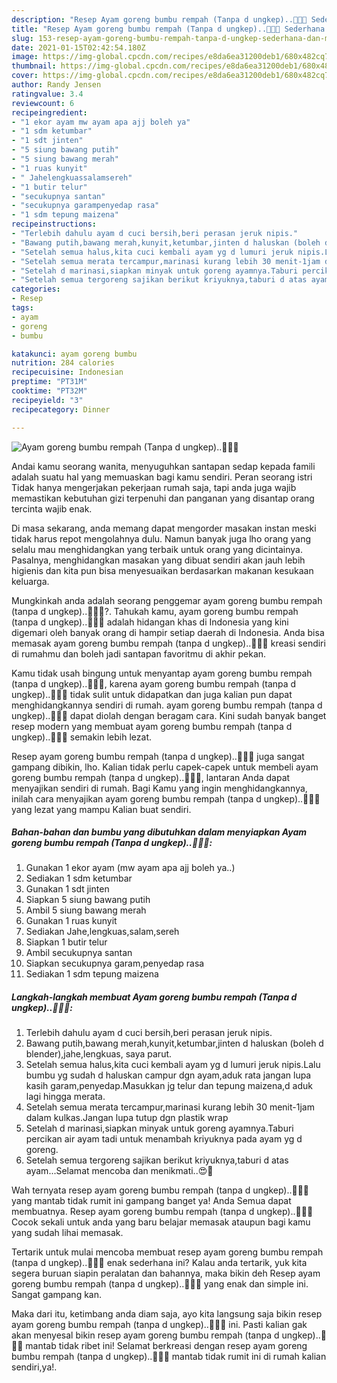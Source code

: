 ```yaml
---
description: "Resep Ayam goreng bumbu rempah (Tanpa d ungkep)..🤤😋😍 Sederhana dan Mudah Dibuat"
title: "Resep Ayam goreng bumbu rempah (Tanpa d ungkep)..🤤😋😍 Sederhana dan Mudah Dibuat"
slug: 153-resep-ayam-goreng-bumbu-rempah-tanpa-d-ungkep-sederhana-dan-mudah-dibuat
date: 2021-01-15T02:42:54.180Z
image: https://img-global.cpcdn.com/recipes/e8da6ea31200deb1/680x482cq70/ayam-goreng-bumbu-rempah-tanpa-d-ungkep🤤😋😍-foto-resep-utama.jpg
thumbnail: https://img-global.cpcdn.com/recipes/e8da6ea31200deb1/680x482cq70/ayam-goreng-bumbu-rempah-tanpa-d-ungkep🤤😋😍-foto-resep-utama.jpg
cover: https://img-global.cpcdn.com/recipes/e8da6ea31200deb1/680x482cq70/ayam-goreng-bumbu-rempah-tanpa-d-ungkep🤤😋😍-foto-resep-utama.jpg
author: Randy Jensen
ratingvalue: 3.4
reviewcount: 6
recipeingredient:
- "1 ekor ayam mw ayam apa ajj boleh ya"
- "1 sdm ketumbar"
- "1 sdt jinten"
- "5 siung bawang putih"
- "5 siung bawang merah"
- "1 ruas kunyit"
- " Jahelengkuassalamsereh"
- "1 butir telur"
- "secukupnya santan"
- "secukupnya garampenyedap rasa"
- "1 sdm tepung maizena"
recipeinstructions:
- "Terlebih dahulu ayam d cuci bersih,beri perasan jeruk nipis."
- "Bawang putih,bawang merah,kunyit,ketumbar,jinten d haluskan (boleh d blender),jahe,lengkuas, saya parut."
- "Setelah semua halus,kita cuci kembali ayam yg d lumuri jeruk nipis.Lalu bumbu yg sudah d haluskan campur dgn ayam,aduk rata jangan lupa kasih garam,penyedap.Masukkan jg telur dan tepung maizena,d aduk lagi hingga merata."
- "Setelah semua merata tercampur,marinasi kurang lebih 30 menit-1jam dalam kulkas.Jangan lupa tutup dgn plastik wrap"
- "Setelah d marinasi,siapkan minyak untuk goreng ayamnya.Taburi percikan air ayam tadi untuk menambah kriyuknya pada ayam yg d goreng."
- "Setelah semua tergoreng sajikan berikut kriyuknya,taburi d atas ayam...Selamat mencoba dan menikmati..😍🥰"
categories:
- Resep
tags:
- ayam
- goreng
- bumbu

katakunci: ayam goreng bumbu 
nutrition: 284 calories
recipecuisine: Indonesian
preptime: "PT31M"
cooktime: "PT32M"
recipeyield: "3"
recipecategory: Dinner

---
```



![Ayam goreng bumbu rempah (Tanpa d ungkep)..🤤😋😍](https://img-global.cpcdn.com/recipes/e8da6ea31200deb1/680x482cq70/ayam-goreng-bumbu-rempah-tanpa-d-ungkep🤤😋😍-foto-resep-utama.jpg)

Andai kamu seorang wanita, menyuguhkan santapan sedap kepada famili adalah suatu hal yang memuaskan bagi kamu sendiri. Peran seorang istri Tidak hanya mengerjakan pekerjaan rumah saja, tapi anda juga wajib memastikan kebutuhan gizi terpenuhi dan panganan yang disantap orang tercinta wajib enak.

Di masa  sekarang, anda memang dapat mengorder masakan instan meski tidak harus repot mengolahnya dulu. Namun banyak juga lho orang yang selalu mau menghidangkan yang terbaik untuk orang yang dicintainya. Pasalnya, menghidangkan masakan yang dibuat sendiri akan jauh lebih higienis dan kita pun bisa menyesuaikan berdasarkan makanan kesukaan keluarga. 



Mungkinkah anda adalah seorang penggemar ayam goreng bumbu rempah (tanpa d ungkep)..🤤😋😍?. Tahukah kamu, ayam goreng bumbu rempah (tanpa d ungkep)..🤤😋😍 adalah hidangan khas di Indonesia yang kini digemari oleh banyak orang di hampir setiap daerah di Indonesia. Anda bisa memasak ayam goreng bumbu rempah (tanpa d ungkep)..🤤😋😍 kreasi sendiri di rumahmu dan boleh jadi santapan favoritmu di akhir pekan.

Kamu tidak usah bingung untuk menyantap ayam goreng bumbu rempah (tanpa d ungkep)..🤤😋😍, karena ayam goreng bumbu rempah (tanpa d ungkep)..🤤😋😍 tidak sulit untuk didapatkan dan juga kalian pun dapat menghidangkannya sendiri di rumah. ayam goreng bumbu rempah (tanpa d ungkep)..🤤😋😍 dapat diolah dengan beragam cara. Kini sudah banyak banget resep modern yang membuat ayam goreng bumbu rempah (tanpa d ungkep)..🤤😋😍 semakin lebih lezat.

Resep ayam goreng bumbu rempah (tanpa d ungkep)..🤤😋😍 juga sangat gampang dibikin, lho. Kalian tidak perlu capek-capek untuk membeli ayam goreng bumbu rempah (tanpa d ungkep)..🤤😋😍, lantaran Anda dapat menyajikan sendiri di rumah. Bagi Kamu yang ingin menghidangkannya, inilah cara menyajikan ayam goreng bumbu rempah (tanpa d ungkep)..🤤😋😍 yang lezat yang mampu Kalian buat sendiri.

<!--inarticleads1-->

##### Bahan-bahan dan bumbu yang dibutuhkan dalam menyiapkan Ayam goreng bumbu rempah (Tanpa d ungkep)..🤤😋😍:

1. Gunakan 1 ekor ayam (mw ayam apa ajj boleh ya..)
1. Sediakan 1 sdm ketumbar
1. Gunakan 1 sdt jinten
1. Siapkan 5 siung bawang putih
1. Ambil 5 siung bawang merah
1. Gunakan 1 ruas kunyit
1. Sediakan  Jahe,lengkuas,salam,sereh
1. Siapkan 1 butir telur
1. Ambil secukupnya santan
1. Siapkan secukupnya garam,penyedap rasa
1. Sediakan 1 sdm tepung maizena




<!--inarticleads2-->

##### Langkah-langkah membuat Ayam goreng bumbu rempah (Tanpa d ungkep)..🤤😋😍:

1. Terlebih dahulu ayam d cuci bersih,beri perasan jeruk nipis.
1. Bawang putih,bawang merah,kunyit,ketumbar,jinten d haluskan (boleh d blender),jahe,lengkuas, saya parut.
1. Setelah semua halus,kita cuci kembali ayam yg d lumuri jeruk nipis.Lalu bumbu yg sudah d haluskan campur dgn ayam,aduk rata jangan lupa kasih garam,penyedap.Masukkan jg telur dan tepung maizena,d aduk lagi hingga merata.
1. Setelah semua merata tercampur,marinasi kurang lebih 30 menit-1jam dalam kulkas.Jangan lupa tutup dgn plastik wrap
1. Setelah d marinasi,siapkan minyak untuk goreng ayamnya.Taburi percikan air ayam tadi untuk menambah kriyuknya pada ayam yg d goreng.
1. Setelah semua tergoreng sajikan berikut kriyuknya,taburi d atas ayam...Selamat mencoba dan menikmati..😍🥰




Wah ternyata resep ayam goreng bumbu rempah (tanpa d ungkep)..🤤😋😍 yang mantab tidak rumit ini gampang banget ya! Anda Semua dapat membuatnya. Resep ayam goreng bumbu rempah (tanpa d ungkep)..🤤😋😍 Cocok sekali untuk anda yang baru belajar memasak ataupun bagi kamu yang sudah lihai memasak.

Tertarik untuk mulai mencoba membuat resep ayam goreng bumbu rempah (tanpa d ungkep)..🤤😋😍 enak sederhana ini? Kalau anda tertarik, yuk kita segera buruan siapin peralatan dan bahannya, maka bikin deh Resep ayam goreng bumbu rempah (tanpa d ungkep)..🤤😋😍 yang enak dan simple ini. Sangat gampang kan. 

Maka dari itu, ketimbang anda diam saja, ayo kita langsung saja bikin resep ayam goreng bumbu rempah (tanpa d ungkep)..🤤😋😍 ini. Pasti kalian gak akan menyesal bikin resep ayam goreng bumbu rempah (tanpa d ungkep)..🤤😋😍 mantab tidak ribet ini! Selamat berkreasi dengan resep ayam goreng bumbu rempah (tanpa d ungkep)..🤤😋😍 mantab tidak rumit ini di rumah kalian sendiri,ya!.

